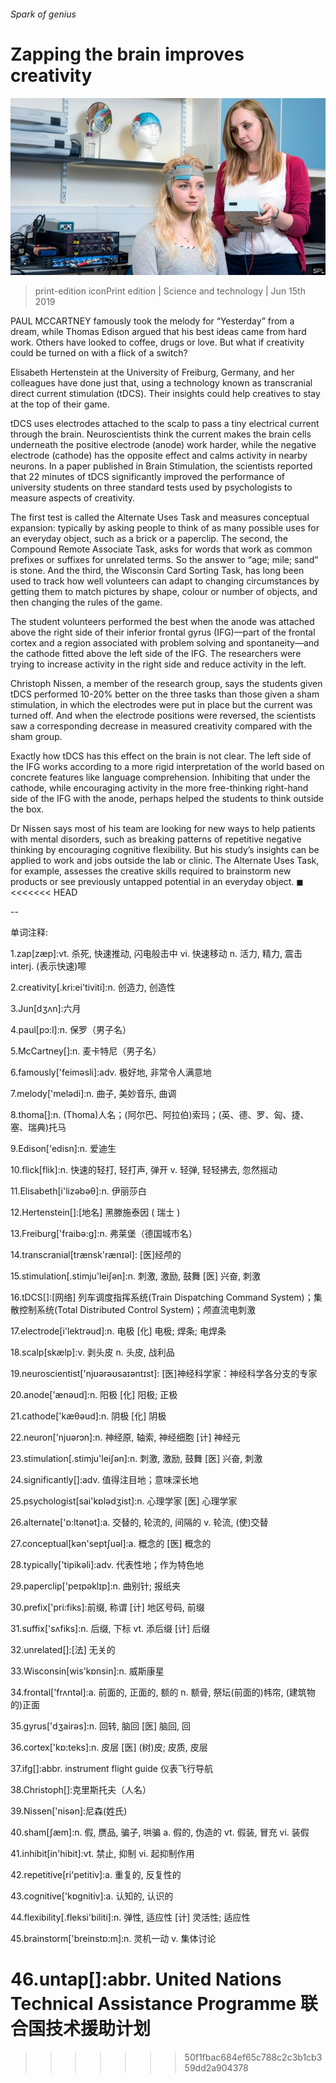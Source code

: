 ###### Spark of genius

# Zapping the brain improves creativity 

![image](images/20190615_stp502.jpg) 

> print-edition iconPrint edition | Science and technology | Jun 15th 2019 

PAUL MCCARTNEY famously took the melody for “Yesterday” from a dream, while Thomas Edison argued that his best ideas came from hard work. Others have looked to coffee, drugs or love. But what if creativity could be turned on with a flick of a switch? 

Elisabeth Hertenstein at the University of Freiburg, Germany, and her colleagues have done just that, using a technology known as transcranial direct current stimulation (tDCS). Their insights could help creatives to stay at the top of their game. 

tDCS uses electrodes attached to the scalp to pass a tiny electrical current through the brain. Neuroscientists think the current makes the brain cells underneath the positive electrode (anode) work harder, while the negative electrode (cathode) has the opposite effect and calms activity in nearby neurons. In a paper published in Brain Stimulation, the scientists reported that 22 minutes of tDCS significantly improved the performance of university students on three standard tests used by psychologists to measure aspects of creativity. 

The first test is called the Alternate Uses Task and measures conceptual expansion: typically by asking people to think of as many possible uses for an everyday object, such as a brick or a paperclip. The second, the Compound Remote Associate Task, asks for words that work as common prefixes or suffixes for unrelated terms. So the answer to “age; mile; sand” is stone. And the third, the Wisconsin Card Sorting Task, has long been used to track how well volunteers can adapt to changing circumstances by getting them to match pictures by shape, colour or number of objects, and then changing the rules of the game. 

The student volunteers performed the best when the anode was attached above the right side of their inferior frontal gyrus (IFG)—part of the frontal cortex and a region associated with problem solving and spontaneity—and the cathode fitted above the left side of the IFG. The researchers were trying to increase activity in the right side and reduce activity in the left. 

Christoph Nissen, a member of the research group, says the students given tDCS performed 10-20% better on the three tasks than those given a sham stimulation, in which the electrodes were put in place but the current was turned off. And when the electrode positions were reversed, the scientists saw a corresponding decrease in measured creativity compared with the sham group. 

Exactly how tDCS has this effect on the brain is not clear. The left side of the IFG works according to a more rigid interpretation of the world based on concrete features like language comprehension. Inhibiting that under the cathode, while encouraging activity in the more free-thinking right-hand side of the IFG with the anode, perhaps helped the students to think outside the box. 

Dr Nissen says most of his team are looking for new ways to help patients with mental disorders, such as breaking patterns of repetitive negative thinking by encouraging cognitive flexibility. But his study’s insights can be applied to work and jobs outside the lab or clinic. The Alternate Uses Task, for example, assesses the creative skills required to brainstorm new products or see previously untapped potential in an everyday object. ◼ 
<<<<<<< HEAD

-- 

 单词注释:

1.zap[zæp]:vt. 杀死, 快速推动, 闪电般击中 vi. 快速移动 n. 活力, 精力, 震击 interj. (表示快速)嚓 

2.creativity[.kri:ei'tiviti]:n. 创造力, 创造性 

3.Jun[dʒʌn]:六月 

4.paul[pɔ:l]:n. 保罗（男子名） 

5.McCartney[]:n. 麦卡特尼（男子名） 

6.famously['feimәsli]:adv. 极好地, 非常令人满意地 

7.melody['melәdi]:n. 曲子, 美妙音乐, 曲调 

8.thoma[]:n. (Thoma)人名；(阿尔巴、阿拉伯)索玛；(英、德、罗、匈、捷、塞、瑞典)托马 

9.Edison['edisn]:n. 爱迪生 

10.flick[flik]:n. 快速的轻打, 轻打声, 弹开 v. 轻弹, 轻轻拂去, 忽然摇动 

11.Elisabeth[i'lizәbәθ]:n. 伊丽莎白 

12.Hertenstein[]:[地名] 黑滕施泰因 ( 瑞士 ) 

13.Freiburg['fraibə:ɡ]:n. 弗莱堡（德国城市名） 

14.transcranial[trænsk'rænɪəl]: [医]经颅的 

15.stimulation[.stimju'leiʃәn]:n. 刺激, 激励, 鼓舞 [医] 兴奋, 刺激 

16.tDCS[]:[网络] 列车调度指挥系统(Train Dispatching Command System)；集散控制系统(Total Distributed Control System)；颅直流电刺激 

17.electrode[i'lektrәud]:n. 电极 [化] 电极; 焊条; 电焊条 

18.scalp[skælp]:v. 剥头皮 n. 头皮, 战利品 

19.neuroscientist['njʊərəʊsaɪəntɪst]: [医]神经科学家：神经科学各分支的专家 

20.anode['ænәud]:n. 阳极 [化] 阳极; 正极 

21.cathode['kæθәud]:n. 阴极 [化] 阴极 

22.neuron['njuәrɔn]:n. 神经原, 轴索, 神经细胞 [计] 神经元 

23.stimulation[.stimju'leiʃәn]:n. 刺激, 激励, 鼓舞 [医] 兴奋, 刺激 

24.significantly[]:adv. 值得注目地；意味深长地 

25.psychologist[sai'kɒlәdʒist]:n. 心理学家 [医] 心理学家 

26.alternate['ɒ:ltәnәt]:a. 交替的, 轮流的, 间隔的 v. 轮流, (使)交替 

27.conceptual[kәn'septʃuәl]:a. 概念的 [医] 概念的 

28.typically['tipikәli]:adv. 代表性地；作为特色地 

29.paperclip['peɪpəklɪp]:n. 曲别针; 报纸夹 

30.prefix['pri:fiks]:前缀, 称谓 [计] 地区号码, 前缀 

31.suffix['sʌfiks]:n. 后缀, 下标 vt. 添后缀 [计] 后缀 

32.unrelated[]:[法] 无关的 

33.Wisconsin[wis'kɒnsin]:n. 威斯康星 

34.frontal['frʌntәl]:a. 前面的, 正面的, 额的 n. 额骨, 祭坛(前面的)帏帘, (建筑物的)正面 

35.gyrus['dʒairәs]:n. 回转, 脑回 [医] 脑回, 回 

36.cortex['kɒ:teks]:n. 皮层 [医] (树)皮; 皮质, 皮层 

37.ifg[]:abbr. instrument flight guide 仪表飞行导航 

38.Christoph[]:克里斯托夫（人名） 

39.Nissen['nisәn]:尼森(姓氏) 

40.sham[ʃæm]:n. 假, 赝品, 骗子, 哄骗 a. 假的, 伪造的 vt. 假装, 冒充 vi. 装假 

41.inhibit[in'hibit]:vt. 禁止, 抑制 vi. 起抑制作用 

42.repetitive[ri'petitiv]:a. 重复的, 反复性的 

43.cognitive['kɒgnitiv]:a. 认知的, 认识的 

44.flexibility[.fleksi'biliti]:n. 弹性, 适应性 [计] 灵活性; 适应性 

45.brainstorm['breinstɒ:m]:n. 灵机一动 v. 集体讨论 

46.untap[]:abbr. United Nations Technical Assistance Programme 联合国技术援助计划 
=======
>>>>>>> 50f1fbac684ef65c788c2c3b1cb359dd2a904378


